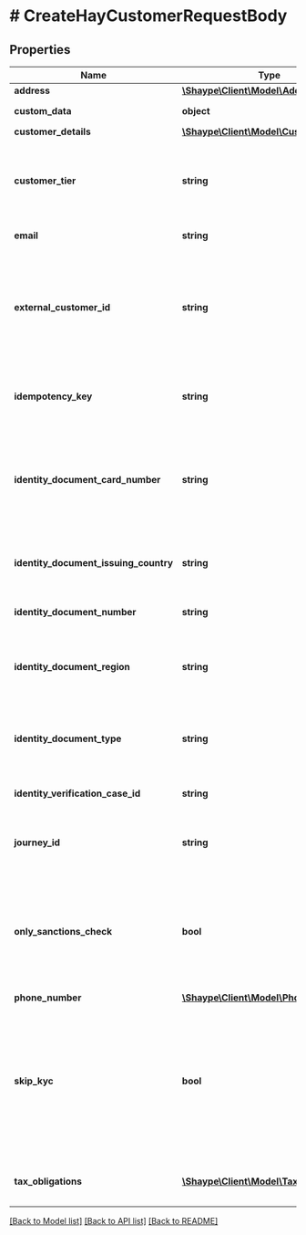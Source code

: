 # # CreateHayCustomerRequestBody

## Properties

Name | Type | Description | Notes
------------ | ------------- | ------------- | -------------
**address** | [**\Shaype\Client\Model\Address**](Address.md) |  |
**custom_data** | **object** | Custom data associated with customer | [optional]
**customer_details** | [**\Shaype\Client\Model\CustomerDetails**](CustomerDetails.md) |  |
**customer_tier** | **string** | Customer tier, will be STANDARD unless additional tiers have been agreed as part of the product offering. Possible values:  * **FOUNDER**  * **STANDARD**  * **PREMIUM** |
**email** | **string** | Email address of the Customer |
**external_customer_id** | **string** | Only applicable to Clients using their own Auth solution. This value will be included in the subject on the token which in turn will be used by Shaype to represent the customer Id on the external system. Max length is 64 characters. | [optional]
**idempotency_key** | **string** | Unique value (UUID) used to identify this request and used to recognise any subsequent retries |
**identity_document_card_number** | **string** | Identity document card number. Between 6 to 10 characters which can be either just numeric or alphanumeric characters based on the state. Should be specified for Driver&#39;s Licenses that provide it. | [optional]
**identity_document_issuing_country** | **string** | Optional three-letter ISO country code of the customer&#39;s identity document issuing country. | [optional]
**identity_document_number** | **string** | Number of the Customer&#39;s identity document (if supplied) | [optional]
**identity_document_region** | **string** | Identity document region, one of: NSW, QLD, SA, TAS, VIC, WA, ACT, NT. (uppercase only) Should be specified for Driver&#39;s Licenses. | [optional]
**identity_document_type** | **string** | Type of Customer&#39;s identity document (if supplied). Possible values:  * **DRIVING_LICENSE**  * **PASSPORT** | [optional]
**identity_verification_case_id** | **string** | Optional Identity Verification ID for the identity check | [optional]
**journey_id** | **string** | Deprecated: Please do not use this field for customer creation, please refer to identityVerificationCaseId | [optional]
**only_sanctions_check** | **bool** | Applicable only to clients using our Sanctions-Check-Only KYC functionality. Used to only perform sanctions check on the Customer as part of KYC checks. This flag cannot be used at the same time as skipKyc. | [optional]
**phone_number** | [**\Shaype\Client\Model\PhoneNumber**](PhoneNumber.md) |  |
**skip_kyc** | **bool** | Only applicable to Clients using Shaype KYC solution. Used to bypass KYC checks for the Customer. Must only set as &#39;true&#39; in agreed scenarios (i.e. permission to generate a dummy / test account has been granted). This flag cannot be used at the same time as onlySanctionsCheck. | [optional]
**tax_obligations** | [**\Shaype\Client\Model\TaxObligation[]**](TaxObligation.md) | Captures any foreign (outside Australia) tax obligations for the Customer | [optional]

[[Back to Model list]](../../README.md#models) [[Back to API list]](../../README.md#endpoints) [[Back to README]](../../README.md)
